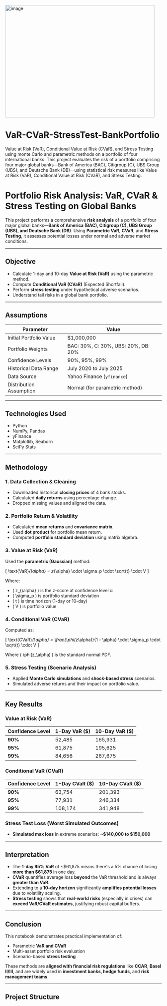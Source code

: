 

 <img width="480" height="360" alt="image" src="https://github.com/user-attachments/assets/f4430f89-f995-4cf0-b43f-a5d1d57c7839" />   


 
# VaR-CVaR-StressTest-BankPortfolio
Value at Risk (VaR), Conditional Value at Risk (CVaR), and Stress Testing using monte Carlo and parametric methods on a portfolio of four international banks:
This project evaluates the risk of a portfolio comprising four major global banks—Bank of America (BAC), Citigroup (C), UBS Group (UBS), and Deutsche Bank (DB)—using statistical risk measures like Value at Risk (VaR), Conditional Value at Risk (CVaR), and Stress Testing.


#  Portfolio Risk Analysis: VaR, CVaR & Stress Testing on Global Banks

This project performs a comprehensive **risk analysis** of a portfolio of four major global banks—**Bank of America (BAC), Citigroup (C), UBS Group (UBS), and Deutsche Bank (DB)**. Using **Parametric VaR**, **CVaR**, and **Stress Testing**, it assesses potential losses under normal and adverse market conditions.

---

##  Objective

- Calculate 1-day and 10-day **Value at Risk (VaR)** using the parametric method.
- Compute **Conditional VaR (CVaR)** (Expected Shortfall).
- Perform **stress testing** under hypothetical adverse scenarios.
- Understand tail risks in a global bank portfolio.

---

##  Assumptions

| Parameter              | Value                     |
|------------------------|---------------------------|
| Initial Portfolio Value| $1,000,000                |
| Portfolio Weights      | BAC: 30%, C: 30%, UBS: 20%, DB: 20% |
| Confidence Levels      | 90%, 95%, 99%             |
| Historical Data Range  | July 2020 to July 2025    |
| Data Source            | Yahoo Finance (`yfinance`) |
| Distribution Assumption| Normal (for parametric method) |

---

##  Technologies Used

- Python
- NumPy, Pandas
- yFinance
- Matplotlib, Seaborn
- SciPy Stats

---

##  Methodology

### 1. Data Collection & Cleaning
- Downloaded historical **closing prices** of 4 bank stocks.
- Calculated **daily returns** using percentage change.
- Dropped missing values and aligned the data.

### 2. Portfolio Return & Volatility
- Calculated **mean returns** and **covariance matrix**.
- Used **dot product** for portfolio mean return.
- Computed **portfolio standard deviation** using matrix algebra.

### 3. Value at Risk (VaR)
Used the **parametric (Gaussian)** method:

\[
\text{VaR}_{\alpha} = z_{\alpha} \cdot \sigma_p \cdot \sqrt{t} \cdot V
\]

Where:
- \( z_{\alpha} \) is the z-score at confidence level α
- \( \sigma_p \) is portfolio standard deviation
- \( t \) is time horizon (1-day or 10-day)
- \( V \) is portfolio value

### 4. Conditional VaR (CVaR)
Computed as:

\[
\text{CVaR}_{\alpha} = \frac{\phi(z_\alpha)}{1 - \alpha} \cdot \sigma_p \cdot \sqrt{t} \cdot V
\]

Where \( \phi(z_\alpha) \) is the standard normal PDF.

### 5. Stress Testing (Scenario Analysis)
- Applied **Monte Carlo simulations** and **shock-based stress** scenarios.
- Simulated adverse returns and their impact on portfolio value.

---

##  Key Results

###  Value at Risk (VaR)

| Confidence Level | 1-Day VaR ($) | 10-Day VaR ($) |
|------------------|---------------|----------------|
| **90%**          | 52,485        | 165,931        |
| **95%**          | 61,875        | 195,625        |
| **99%**          | 84,656        | 267,675        |

###  Conditional VaR (CVaR)

| Confidence Level | 1-Day CVaR ($) | 10-Day CVaR ($) |
|------------------|----------------|-----------------|
| **90%**          | 63,754         | 201,393         |
| **95%**          | 77,931         | 246,334         |
| **99%**          | 108,174        | 341,948         |

###  Stress Test Loss (Worst Simulated Outcomes)
- **Simulated max loss** in extreme scenarios: **~$140,000 to $150,000**

---

##  Interpretation

- The **1-day 95% VaR** of ~$61,875 means there's a 5% chance of losing **more than $61,875** in one day.
- **CVaR** quantifies average loss **beyond** the VaR threshold and is always **greater than VaR**.
- Extending to a **10-day horizon** significantly **amplifies potential losses** due to volatility scaling.
- **Stress testing** shows that **real-world risks** (especially in crises) can **exceed VaR/CVaR estimates**, justifying robust capital buffers.

---

##  Conclusion

This notebook demonstrates practical implementation of:

- Parametric **VaR and CVaR**
- Multi-asset portfolio risk evaluation
- Scenario-based **stress testing**

These methods are **aligned with financial risk regulations** like **CCAR**, **Basel II/III**, and are widely used in **investment banks, hedge funds**, and **risk management teams**.

---

##  Project Structure


